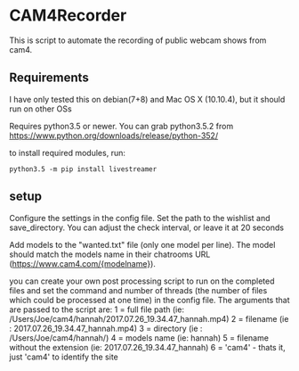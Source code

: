 # CAM4Recorder

This is script to automate the recording of public webcam shows from cam4. 


## Requirements

I have only tested this on debian(7+8) and Mac OS X (10.10.4), but it should run on other OSs

Requires python3.5 or newer. You can grab python3.5.2 from https://www.python.org/downloads/release/python-352/

to install required modules, run:
```
python3.5 -m pip install livestreamer
```


## setup

Configure the settings in the config file. Set the path to the wishlist and save_directory. You can adjust the check interval, or leave it at 20 seconds

Add models to the "wanted.txt" file (only one model per line). The model should match the models name in their chatrooms URL (https://www.cam4.com/{modelname}). 

you can create your own post processing script to run on the completed files and set the command and number of threads (the number of files which could be processed at one time) in the config file. The arguments that are passed to the script are:
1 = full file path (ie: /Users/Joe/cam4/hannah/2017.07.26_19.34.47_hannah.mp4)
2 = filename (ie : 2017.07.26_19.34.47_hannah.mp4)
3 = directory (ie : /Users/Joe/cam4/hannah/)
4 = models name (ie: hannah)
5 = filename without the extension (ie: 2017.07.26_19.34.47_hannah)
6 = 'cam4' - thats it, just 'cam4' to identify the site
